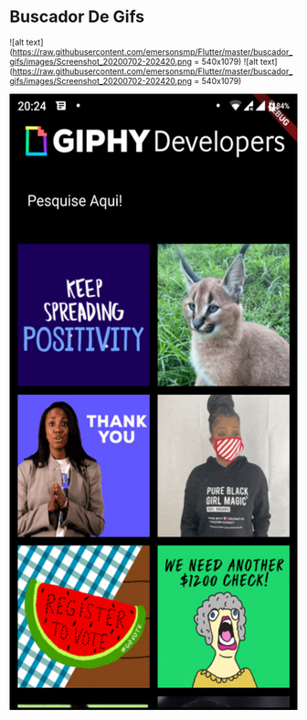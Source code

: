 # Buscador De Gifs

![alt text](https://raw.githubusercontent.com/emersonsmp/Flutter/master/buscador_gifs/images/Screenshot_20200702-202420.png = 540x1079)
![alt text](https://raw.githubusercontent.com/emersonsmp/Flutter/master/buscador_gifs/images/Screenshot_20200702-202420.png = 540x1079)

<img src="https://raw.githubusercontent.com/emersonsmp/Flutter/master/buscador_gifs/images/Screenshot_20200702-202420.png" alt="alt text" width="540" height="1079">
